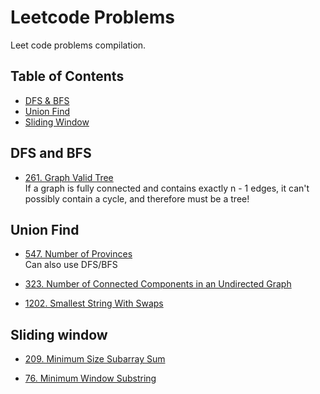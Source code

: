 # Leetcode Problems
Leet code problems compilation.


## Table of Contents
- [DFS & BFS](#dfs-and-bfs)
- [Union Find](#union-find)
- [Sliding Window](#sliding-window)


## DFS and BFS
- [261. Graph Valid Tree](https://leetcode.com/problems/graph-valid-tree/) \
If a graph is fully connected and contains exactly n - 1 edges, it can't possibly contain a cycle, and therefore must be a tree!


## Union Find
- [547. Number of Provinces](https://leetcode.com/problems/number-of-provinces/) \
Can also use DFS/BFS

- [323. Number of Connected Components in an Undirected Graph](https://leetcode.com/problems/number-of-connected-components-in-an-undirected-graph/) 

- [1202. Smallest String With Swaps](https://leetcode.com/problems/smallest-string-with-swaps/)



## Sliding window
- [209. Minimum Size Subarray Sum](https://leetcode.com/problems/minimum-size-subarray-sum/) 

- [76. Minimum Window Substring](https://leetcode.com/problems/minimum-window-substring/)